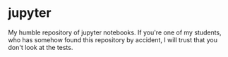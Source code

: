 # jupyter
My humble repository of jupyter notebooks. If you're one of my students, who has somehow found this repository by accident, I will trust that you don't look at the tests. 
